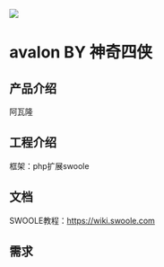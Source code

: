![](https://raw.github.com/niboge/avalon/master/docs/logo-saber.jpg)

# avalon BY 神奇四侠

## 产品介绍
  阿瓦隆


## 工程介绍
  框架：php扩展swoole


## 文档
  SWOOLE教程：https://wiki.swoole.com

## 需求
  
